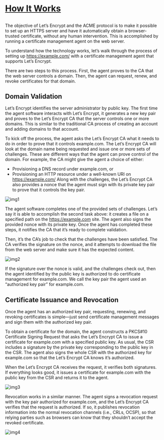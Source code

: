 # [How It Works](https://letsencrypt.org/how-it-works/)

## 
> 

The objective of Let’s Encrypt and the ACME protocol is to make it possible to set up an HTTPS server and have it automatically obtain a browser-trusted certificate, without any human intervention. This is accomplished by running a certificate management agent on the web server.

To understand how the technology works, let’s walk through the process of setting up https://example.com/ with a certificate management agent that supports Let’s Encrypt.

There are two steps to this process. First, the agent proves to the CA that the web server controls a domain. Then, the agent can request, renew, and revoke certificates for that domain.


## Domain Validation

> 

Let’s Encrypt identifies the server administrator by public key. The first time the agent software interacts with Let’s Encrypt, it generates a new key pair and proves to the Let’s Encrypt CA that the server controls one or more domains. This is similar to the traditional CA process of creating an account and adding domains to that account.

To kick off the process, the agent asks the Let’s Encrypt CA what it needs to do in order to prove that it controls example.com. The Let’s Encrypt CA will look at the domain name being requested and issue one or more sets of challenges. These are different ways that the agent can prove control of the domain. For example, the CA might give the agent a choice of either:

* Provisioning a DNS record under example.com, or
* Provisioning an HTTP resource under a well-known URI on https://example.com/
Along with the challenges, the Let’s Encrypt CA also provides a nonce that the agent must sign with its private key pair to prove that it controls the key pair.

![img1](https://letsencrypt.org/images/howitworks_challenge.png)

The agent software completes one of the provided sets of challenges. Let’s say it is able to accomplish the second task above: it creates a file on a specified path on the https://example.com site. The agent also signs the provided nonce with its private key. Once the agent has completed these steps, it notifies the CA that it’s ready to complete validation.

Then, it’s the CA’s job to check that the challenges have been satisfied. The CA verifies the signature on the nonce, and it attempts to download the file from the web server and make sure it has the expected content.

![img2](https://letsencrypt.org/images/howitworks_authorization.png)

If the signature over the nonce is valid, and the challenges check out, then the agent identified by the public key is authorized to do certificate management for example.com. We call the key pair the agent used an “authorized key pair” for example.com.

## Certificate Issuance and Revocation

> 

Once the agent has an authorized key pair, requesting, renewing, and revoking certificates is simple—just send certificate management messages and sign them with the authorized key pair.

To obtain a certificate for the domain, the agent constructs a PKCS#10 Certificate Signing Request that asks the Let’s Encrypt CA to issue a certificate for example.com with a specified public key. As usual, the CSR includes a signature by the private key corresponding to the public key in the CSR. The agent also signs the whole CSR with the authorized key for example.com so that the Let’s Encrypt CA knows it’s authorized.

When the Let’s Encrypt CA receives the request, it verifies both signatures. If everything looks good, it issues a certificate for example.com with the public key from the CSR and returns it to the agent.

![img3](https://letsencrypt.org/images/howitworks_certificate.png)

Revocation works in a similar manner. The agent signs a revocation request with the key pair authorized for example.com, and the Let’s Encrypt CA verifies that the request is authorized. If so, it publishes revocation information into the normal revocation channels (i.e., CRLs, OCSP), so that relying parties such as browsers can know that they shouldn’t accept the revoked certificate.


![img4](https://letsencrypt.org/images/howitworks_revocation.png)







